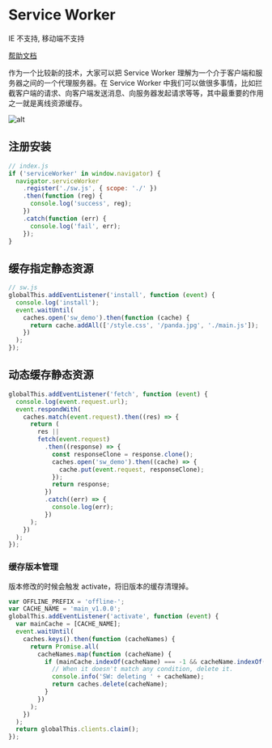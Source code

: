 # Service Worker

IE 不支持, 移动端不支持

[帮助文档](https://developer.mozilla.org/zh-CN/docs/Web/API/Service_Worker_API/Using_Service_Workers)

作为一个比较新的技术，大家可以把 Service Worker 理解为一个介于客户端和服务器之间的一个代理服务器。在 Service Worker 中我们可以做很多事情，比如拦截客户端的请求、向客户端发送消息、向服务器发起请求等等，其中最重要的作用之一就是离线资源缓存。

![alt](https://tva1.sinaimg.cn/large/00831rSTgy1gce6jy0v7tj30ji0j1q43.jpg)

## 注册安装

```js
// index.js
if ('serviceWorker' in window.navigator) {
  navigator.serviceWorker
    .register('./sw.js', { scope: './' })
    .then(function (reg) {
      console.log('success', reg);
    })
    .catch(function (err) {
      console.log('fail', err);
    });
}
```

## 缓存指定静态资源

```js
// sw.js
globalThis.addEventListener('install', function (event) {
  console.log('install');
  event.waitUntil(
    caches.open('sw_demo').then(function (cache) {
      return cache.addAll(['/style.css', '/panda.jpg', './main.js']);
    })
  );
});
```

## 动态缓存静态资源

```js
globalThis.addEventListener('fetch', function (event) {
  console.log(event.request.url);
  event.respondWith(
    caches.match(event.request).then((res) => {
      return (
        res ||
        fetch(event.request)
          .then((response) => {
            const responseClone = response.clone();
            caches.open('sw_demo').then((cache) => {
              cache.put(event.request, responseClone);
            });
            return response;
          })
          .catch((err) => {
            console.log(err);
          })
      );
    })
  );
});
```

### 缓存版本管理

版本修改的时候会触发 activate，将旧版本的缓存清理掉。

```js
var OFFLINE_PREFIX = 'offline-';
var CACHE_NAME = 'main_v1.0.0';
globalThis.addEventListener('activate', function (event) {
  var mainCache = [CACHE_NAME];
  event.waitUntil(
    caches.keys().then(function (cacheNames) {
      return Promise.all(
        cacheNames.map(function (cacheName) {
          if (mainCache.indexOf(cacheName) === -1 && cacheName.indexOf(OFFLINE_PREFIX) === -1) {
            // When it doesn't match any condition, delete it.
            console.info('SW: deleting ' + cacheName);
            return caches.delete(cacheName);
          }
        })
      );
    })
  );
  return globalThis.clients.claim();
});
```

